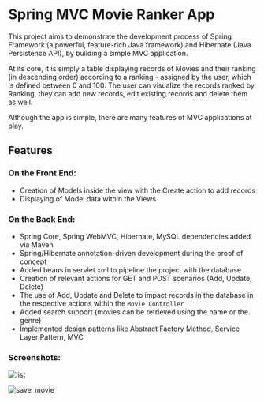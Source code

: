 # Spring MVC Movie Ranker App
This project aims to demonstrate the development process of Spring Framework (a powerful, feature-rich Java framework) and Hibernate (Java Persistence API), by building a simple MVC application.

At its core, it is simply a table displaying records of Movies and their ranking (in descending order) according to a ranking - assigned by the user, which is defined between 0 and 100. The user can visualize the records ranked by Ranking, they can add new records, edit existing records and delete them as well.

Although the app is simple, there are many features of MVC applications at play.

## Features
### On the Front End:
* Creation of Models inside the view with the Create action to add records
* Displaying of Model data within the Views

### On the Back End:
* Spring Core, Spring WebMVC, Hibernate, MySQL dependencies added via Maven
* Spring/Hibernate annotation-driven development during the proof of concept
* Added beans in servlet.xml to pipeline the project with the database
* Creation of relevant actions for GET and POST scenarios (Add, Update, Delete)
* The use of Add, Update and Delete to impact records in the database in the respective actions within the `Movie Controller`
* Added search support (movies can be retrieved using the name or the genre)
* Implemented design patterns like Abstract Factory Method, Service Layer Pattern, MVC

### Screenshots:
![list](https://user-images.githubusercontent.com/123747958/219455927-3f8ccf2c-b9d0-4fc7-ae18-d34b17c381b3.png)

![save_movie](https://user-images.githubusercontent.com/123747958/219456015-4d6ea43b-13c7-4753-9297-42f5dfbcc865.png)
